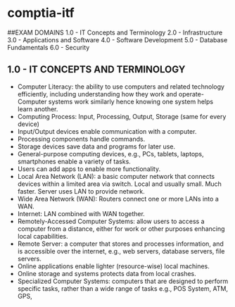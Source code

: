 # comptia-itf

##EXAM DOMAINS
1.0 - IT Concepts and Terminology
2.0 - Infrastructure
3.0 - Applications and Software
4.0 - Software Development
5.0 - Database Fundamentals
6.0 - Security

## 1.0 - IT CONCEPTS AND TERMINOLOGY
- Computer Literacy: the ability to use computers and related technology efficiently, including understanding how they work and operate- Computer systems work similarly hence knowing one system helps learn another.
- Computing Process: Input, Processing, Output, Storage (same for every device)
- Input/Output devices enable communication with a computer.
- Processing components handle commands.
- Storage devices save data and programs for later use.
- General-purpose computing devices, e.g., PCs, tablets, laptops, smartphones enable a variety of tasks.
- Users can add apps to enable more functionality.
- Local Area Network (LAN): a basic computer network that connects devices within a limited area via switch. Local and usually small. Much faster. Server uses LAN to provide network.
- Wide Area Network (WAN): Routers connect one or more LANs into a WAN.
- Internet: LAN combined with WAN together.
- Remotely-Accessed Computer Systems: allow users to access a computer from a distance, either for work or other purposes enhancing local capabilities.
- Remote Server: a computer that stores and processes information, and is accessible over the internet, e.g., web servers, database servers, file servers.
- Online applications enable lighter (resource-wise) local machines.
- Online storage and systems protects data from local crashes.
- Specialized Computer Systems: computers that are designed to perform specific tasks, rather than a wide range of tasks e.g., POS System, ATM, GPS, 
